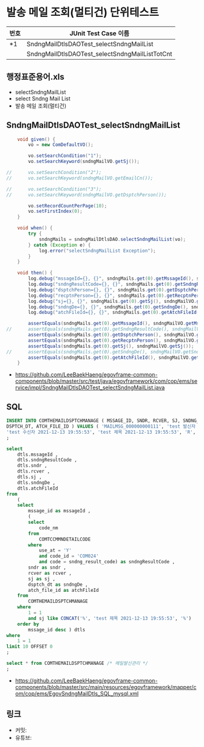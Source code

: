 # 발송 메일 조회(멀티건) 단위테스트

|번호|JUnit Test Case 이름|
|-|-|
|*1|SndngMailDtlsDAOTest_selectSndngMailList|
||SndngMailDtlsDAOTest_selectSndngMailListTotCnt|

## 행정표준용어.xls

- selectSndngMailList
- select Sndng Mail List
- 발송 메일 조회(멀티건)

## SndngMailDtlsDAOTest_selectSndngMailList

```java
	void given() {
		vo = new ComDefaultVO();

		vo.setSearchCondition("1");
		vo.setSearchKeyword(sndngMailVO.getSj());

//		vo.setSearchCondition("2");
//		vo.setSearchKeyword(sndngMailVO.getEmailCn());

//		vo.setSearchCondition("3");
//		vo.setSearchKeyword(sndngMailVO.getDsptchPerson());

		vo.setRecordCountPerPage(10);
		vo.setFirstIndex(0);
	}

	void when() {
		try {
			sndngMails = sndngMailDtlsDAO.selectSndngMailList(vo);
		} catch (Exception e) {
			log.error("selectSndngMailList Exception");
		}
	}

	void then() {
		log.debug("mssageId={}, {}", sndngMails.get(0).getMssageId(), sndngMailVO.getMssageId());
		log.debug("sndngResultCode={}, {}", sndngMails.get(0).getSndngResultCode(), sndngMailVO.getSndngResultCode());
		log.debug("dsptchPerson={}, {}", sndngMails.get(0).getDsptchPerson(), sndngMailVO.getDsptchPerson());
		log.debug("recptnPerson={}, {}", sndngMails.get(0).getRecptnPerson(), sndngMailVO.getRecptnPerson());
		log.debug("sj={}, {}", sndngMails.get(0).getSj(), sndngMailVO.getSj());
		log.debug("sndngDe={}, {}", sndngMails.get(0).getSndngDe(), sndngMailVO.getSndngDe());
		log.debug("atchFileId={}, {}", sndngMails.get(0).getAtchFileId(), sndngMailVO.getAtchFileId());

		assertEquals(sndngMails.get(0).getMssageId(), sndngMailVO.getMssageId());
//		assertEquals(sndngMails.get(0).getSndngResultCode(), sndngMailVO.getSndngResultCode());
		assertEquals(sndngMails.get(0).getDsptchPerson(), sndngMailVO.getDsptchPerson());
		assertEquals(sndngMails.get(0).getRecptnPerson(), sndngMailVO.getRecptnPerson());
		assertEquals(sndngMails.get(0).getSj(), sndngMailVO.getSj());
//		assertEquals(sndngMails.get(0).getSndngDe(), sndngMailVO.getSndngDe());
		assertEquals(sndngMails.get(0).getAtchFileId(), sndngMailVO.getAtchFileId());
	}
```

- https://github.com/LeeBaekHaeng/egovframe-common-components/blob/master/src/test/java/egovframework/com/cop/ems/service/impl/SndngMailDtlsDAOTest_selectSndngMailList.java

## SQL

```sql
INSERT INTO COMTHEMAILDSPTCHMANAGE ( MSSAGE_ID, SNDR, RCVER, SJ, SNDNG_RESULT_CODE, EMAIL_CN, 
DSPTCH_DT, ATCH_FILE_ID ) VALUES ( 'MAILMSG_000000000111', 'test 발신자 2021-12-13 19:55:53', 
'test 수신자 2021-12-13 19:55:53', 'test 제목 2021-12-13 19:55:53', 'R', 'test 이메일내용 2021-12-13 19:55:53', sysdate(), NULL )
;

select
    dtls.mssageId ,
    dtls.sndngResultCode ,
    dtls.sndr ,
    dtls.rcver ,
    dtls.sj ,
    dtls.sndngDe ,
    dtls.atchFileId
from
    (
    select
        mssage_id as mssageId ,
        (
        select
            code_nm
        from
            COMTCCMMNDETAILCODE
        where
            use_at = 'Y'
            and code_id = 'COM024'
            and code = sndng_result_code) as sndngResultCode ,
        sndr as sndr ,
        rcver as rcver ,
        sj as sj ,
        dsptch_dt as sndngDe ,
        atch_file_id as atchFileId
    from
        COMTHEMAILDSPTCHMANAGE
    where
        1 = 1
        and sj like CONCAT('%', 'test 제목 2021-12-13 19:55:53', '%')
    order by
        mssage_id desc ) dtls
where
    1 = 1
limit 10 OFFSET 0
;

select * from COMTHEMAILDSPTCHMANAGE /* 메일발신관리 */
;
```

- https://github.com/LeeBaekHaeng/egovframe-common-components/blob/master/src/main/resources/egovframework/mapper/com/cop/ems/EgovSndngMailDtls_SQL_mysql.xml

## 링크

- 커밋: 
- 유튜브: 
